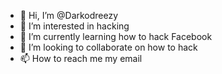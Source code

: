 - 👋 Hi, I’m @Darkodreezy
- 👀 I’m interested in hacking 
- 🌱 I’m currently learning how to hack Facebook
- 💞️ I’m looking to collaborate on how to hack
- 📫 How to reach me my email

<!---
Darkodreezy/Darkodreezy is a ✨ special ✨ repository because its `README.md` (this file) appears on your GitHub profile.
You can click the Preview link to take a look at your changes.
--->
